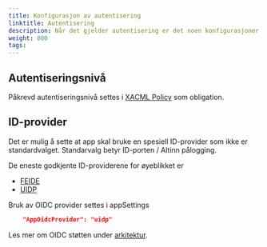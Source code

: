 ```yaml
---
title: Konfigurasjon av autentisering
linktitle: Autentisering
description: Når det gjelder autentisering er det noen konfigurasjoner som kan være aktuell
weight: 800
tags:
---
```

## Autentiseringsnivå

Påkrevd autentiseringsnivå settes i [XACML Policy](/nb/altinn-studio/v8/reference/configuration/authorization/) som obligation.

## ID-provider

Det er mulig å sette at app skal bruke en spesiell ID-provider som ikke er standardvalget. Standarvalg betyr ID-porten / Altinn pålogging.

De eneste godkjente ID-providerene for øyeblikket er 

- [FEIDE](https://www.feide.no/)
- [UIDP](https://www.udir.no/verktoy/uidp/)

Bruk av OIDC provider settes i appSettings

```json
    "AppOidcProvider": "uidp"
```
Les mer om OIDC støtten under [arkitektur](/nb/technology/architecture/capabilities/runtime/security/authentication/oidcproviders/).
